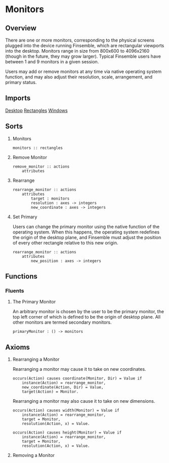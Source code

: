 # Monitors

## Overview

There are one or more monitors, corresponding to the physical screens plugged
into the device running Finsemble, which are rectangular viewports into the desktop.
Monitors range in size from 800x600 to 4096x2160 (though in the future, they may
grow larger). Typical Finsemble users have between 1 and 9 monitors in a given session.

Users may add or remove monitors at any time via native operating system function,
and may also adjust their resolution, scale, arrangement, and primary status.

## Imports

[Desktop](./desktop.alm.md)
[Rectangles](./rectangles.alm.md)
[Windows](./windows.alm.md)

## Sorts
1. Monitors
    ```
    monitors :: rectangles
    ``` 
1. Remove Monitor
    ```
    remove_monitor :: actions
        attributes
    ```
1. Rearrange
    ```
    rearrange_monitor :: actions
        attributes
            target : monitors
            resolution : axes -> integers
            new_coordinate : axes -> integers
    ```
1. Set Primary

    Users can change the primary monitor using the native function of the operating system.
    When this happens, the operating system redefines the origin of the desktop plane, and
    Finsemble must adjust the position of every other rectangle relative to this new origin.
    ```
    rearrange_monitor :: actions
        attributes
            new_position : axes -> integers
    ```
## Functions
### Fluents
1. The Primary Monitor

    An arbitrary monitor is chosen by the user to be the primary monitor, the top left corner
    of which is defined to be the origin of desktop plane. All other monitors are termed
    secondary monitors. 
    ```
    primaryMonitor : () -> monitors
    ``` 
## Axioms
1. Rearranging a Monitor

    Rearranging a monitor may cause it to take on new coordinates.
    ```
    occurs(Action) causes coordinate(Monitor, Dir) = Value if
        instance(Action) = rearrange_monitor,
        new_coordinate(Action, Dir) = Value,
        target(Action) = Monitor.
    ```

    Rearranging a monitor may also cause it to take on new dimensions.
    ```
    occurs(Action) causes width(Monitor) = Value if
        instance(Action) = rearrange_monitor,
        target = Monitor,
        resolution(Action, x) = Value.

    occurs(Action) causes height(Monitor) = Value if
        instance(Action) = rearrange_monitor,
        target = Monitor,
        resolution(Action, x) = Value.
    ```
1. Removing a Monitor
    
    
    
